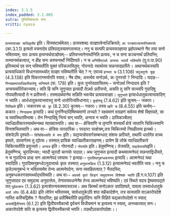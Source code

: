 ```yaml
---
index: 3.1.5
index_padded: 3.1.005
sutra: गुप्तिज्किद्भ्यः सन्
vritti: nyasa

---
```

`प्रत्ययसञ्ज्ञा चाधिकृतैव` इति। विस्पष्टार्थमेतत्। प्रत्ययशब्दः सञ्ज्ञात्वेनाधिक्रियते; `आ पञ्चमाध्यायपरिसमाप्तेः` (का.3.1.1) इत्यतो वचनादेव प्रतिपाद्यस्यावगतत्वात्। ननु च सत्यपि प्रत्ययसञ्ज्ञाया इहोपस्थाने नैव तया सनो भवितव्यम्; यतः प्रत्यय इत्यन्वर्थसञ्ज्ञेयम्-- प्रतियन्त्यनेनार्थानिति प्रत्ययः, न च सना कञ्चनार्थं प्रतियन्ति; तस्यानर्थकत्वात्, न हीह सनः कश्चनार्थो निर्दिश्यते। न च `अनिर्दिष्टार्थाः प्रत्ययाः स्वार्थे भविष्यति` (पु.प.पा.90) इतिस्वार्थ एव सन् भविष्यतीति युक्तं परिकल्पयितुम्; गोपनादेः स्वार्थस्य सन्नन्तादप्रतीतेः।
अथानर्थकस्यापि प्रत्ययाधिकारे विधानसामर्थ्यात् सञ्ज्ञा भविष्यतीति चेत् ? न; एवञ्च `हनस्त च` (3.1.108) `त्रपुजतुनोः षुक्` (4.3.138) इति विकारागमयोरपि स्यात्। नैष दोषः; अस्त्येव सनोऽर्थः, कः पुनरसो ? निन्दादिः। यदाह-- `निन्दाक्षमाव्याधिप्रतीकारेषु सनिष्यते` (वा. 178) इति। कुतः पुनरेतदवसितम्-- सनोऽर्था निन्दादय इति ? अन्वयव्यतिरेकाभ्याम्। सति हि सनि जुगुप्सत इत्यादौ तेऽर्थाः प्रतीयन्ते, असति तु सनि सत्स्वपि गुपादिषु गोपयतीत्यादौ ते न प्रतीयन्ते। तस्मादर्थवानेव सन्निति भवत्येव प्रत्ययसञ्ज्ञा। `जुगुप्सते` इत्यार्धधातुकत्वाभावादिण् न भवति। आर्धधातुकत्वाभावस्तु सनो धातोरित्यविधानात्। `कुहोश्चु` (7.4.62) इति चुत्वम्-- जकारः। `तितिक्षते` इति। जकारस्य `चोः कुः` (8.2.30) कुत्वम्-- गकारः। तस्य `खरि च` (8.4.55) इति चर्त्वम्-- ककारः।
`निन्दाक्षमा` इत्यादि। कथं पुनर्निन्दादिष्विष्यमाणो लभ्यते ? वक्ष्यमाणं वाग्रहणं सर्वस्य शेषो विज्ञायते, सा च व्यवस्थितविभाषा। तेन निन्दादिषु नित्यं सन् भवति, अन्यत्र न भवति। प्रायिकञ्चैतत् व्याधिप्रतीकारस्यार्थमन्यथा व्याख्यास्यति। अथ वा-- क्षेत्रियाणि च तृणानि शस्यार्थे क्षेत्रे जातानि चिकित्स्यानि विनाशयितव्यानि। अथ वा-- क्षेत्रियः पारदारिकः। परदाराः परक्षेत्रम्,तत्र चिकित्स्यो निग्रहीतव्य इत्यर्थः। संशयेऽपि दृश्यते-- `विचिकित्सति मे मनः` इति। यद्यप्यत्रोपसर्गसम्बन्धात् संशयः प्रतीयते, तथापि धातोरेव वाच्य इष्यते, उपसर्गस्य तु द्योत्यः। तस्मात् प्रायिकं व्याधिप्रतीकारग्रहणम्। प्रायेण हि लोके व्याधिप्रतीकारे चिकित्सतीति प्रयुज्यते। `अन्यत्र` इति। गोपनादौ। `गोपयति` इति। हेतुमण्णिच्। तेजयति, `सङ्केतयति`इति। हेतुमण्णिच्, चुरादिण्ज्वाः; भ्वादौ चुरादौ चानयोः पाठात्।
अथ जुगुप्सत इत्यादौ कथमात्मनेपदं सन्नन्ताद्विधीयते, न च गुपादिभ्य प्राक् सन आत्मनेपदं पश्यामः ? इत्याह-- `गुपादिष्वनुबन्धकरणम्` इत्यादि। आत्मनेपदं यथा स्यादिति। गुपादिष्वनुबन्धोऽनुदात्तार्थः कृतः तस्मात् `अनुदात्तङितः` (1.3.12) इत्यात्मनेपदं भवतीति भावः। ननु च कृतेऽप्यनुबन्धे न भवितव्यमेव तेभ्य आत्मनेपदेन; सना व्यवहितत्वात् ? नैतदस्ति; अनुबन्धकरणसामर्थ्याद्भविष्यति। अथ वा-- `अवयवे कृतं लिङ्गं समुदायस्य विशेषकं भवति` (है.ग.प.107) इति जुगुप्सादय एव समुदाया अनुदात्तेतः, तेनावयवधानेनैव तेभ्य आत्मनेपदं भविष्यति। एवं स्थिते यदत्र द्वेष्यमापद्यते तत् `पूर्ववत्सनः` (1.3.62) इत्यत्रोपन्यस्तमपास्तञ्च। अथ किमर्थं सनोऽकार उपदिश्यते, यावता तस्यार्धधातुके `अतो लोपः` (6.4.48) इति लोपेन भवितव्यम्, सार्वधातुकेऽपि शपा सहैकादेशेन, तत्र सत्यसति वाऽकारोपदेशे नास्ति कश्चिद्विशेषः ? नैतदस्ति; इह प्रतीषिषतीति प्रपूर्वादिणः सनि विहिते यद्यकारोपदेशो न स्यात् `अजादेर्द्वितीयस्य` (6.1.2) इति द्वितीयस्यैकाचो द्वर्वचनं विधीयमानं स इत्यस्य न स्यात्, अनच्कत्वात् सनः। अकारोपदेशे सति स इत्यस्य द्वितीयस्यैकाचो भवति। तदर्थोऽपकारोपदेशः।।